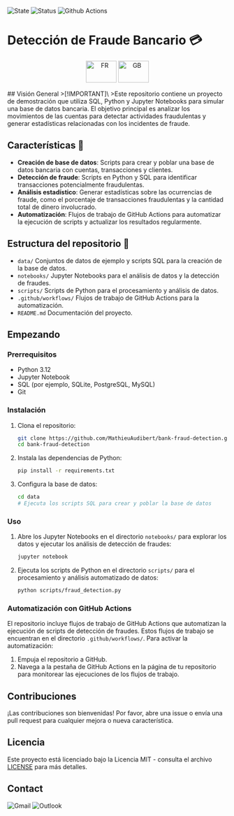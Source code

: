 ![State](https://img.shields.io/badge/State-On_Date-green)
![Status](https://img.shields.io/badge/Status-Release-green)
![Github Actions](https://img.shields.io/badge/Github_Actions-Unverified_%E2%9D%8C-red)

# Detección de Fraude Bancario 💳

<p align='center'>
   <a href="README_fr.md"><img src="https://upload.wikimedia.org/wikipedia/commons/thumb/c/c3/Flag_of_France.svg/1280px-Flag_of_France.svg.png" title="FR" alt="FR" width="70" height="50"/></a>  
    <a href="README.md"><img src="https://upload.wikimedia.org/wikipedia/commons/thumb/8/83/Flag_of_the_United_Kingdom_%283-5%29.svg/2560px-Flag_of_the_United_Kingdom_%283-5%29.svg.png" title="GB" alt="GB" width="70" height="50"/></a>  
</p>
## Visión General 
>[!IMPORTANT]\
>Este repositorio contiene un proyecto de demostración que utiliza SQL, Python y Jupyter Notebooks para simular una base de datos bancaria. El objetivo principal es analizar los movimientos de las cuentas para detectar actividades fraudulentas y generar estadísticas relacionadas con los incidentes de fraude.

## Características 💎
- **Creación de base de datos**: Scripts para crear y poblar una base de datos bancaria con cuentas, transacciones y clientes.
- **Detección de fraude**: Scripts en Python y SQL para identificar transacciones potencialmente fraudulentas.
- **Análisis estadístico**: Generar estadísticas sobre las ocurrencias de fraude, como el porcentaje de transacciones fraudulentas y la cantidad total de dinero involucrado.
- **Automatización**: Flujos de trabajo de GitHub Actions para automatizar la ejecución de scripts y actualizar los resultados regularmente.

## Estructura del repositorio 📁
- `data/` Conjuntos de datos de ejemplo y scripts SQL para la creación de la base de datos.
- `notebooks/` Jupyter Notebooks para el análisis de datos y la detección de fraudes.
- `scripts/` Scripts de Python para el procesamiento y análisis de datos.
- `.github/workflows/` Flujos de trabajo de GitHub Actions para la automatización.
- `README.md` Documentación del proyecto.

## Empezando

### Prerrequisitos
- Python 3.12
- Jupyter Notebook
- SQL (por ejemplo, SQLite, PostgreSQL, MySQL)
- Git

### Instalación
1. Clona el repositorio:
    ```bash
    git clone https://github.com/MathieuAudibert/bank-fraud-detection.git
    cd bank-fraud-detection
    ```

2. Instala las dependencias de Python:
    ```bash
    pip install -r requirements.txt
    ```

3. Configura la base de datos:
    ```bash
    cd data
    # Ejecuta los scripts SQL para crear y poblar la base de datos
    ```

### Uso

1. Abre los Jupyter Notebooks en el directorio `notebooks/` para explorar los datos y ejecutar los análisis de detección de fraudes:
    ```bash
    jupyter notebook
    ```

2. Ejecuta los scripts de Python en el directorio `scripts/` para el procesamiento y análisis automatizado de datos:
    ```bash
    python scripts/fraud_detection.py
    ```

### Automatización con GitHub Actions
El repositorio incluye flujos de trabajo de GitHub Actions que automatizan la ejecución de scripts de detección de fraudes. Estos flujos de trabajo se encuentran en el directorio `.github/workflows/`. Para activar la automatización:
1. Empuja el repositorio a GitHub.
2. Navega a la pestaña de GitHub Actions en la página de tu repositorio para monitorear las ejecuciones de los flujos de trabajo.

## Contribuciones
¡Las contribuciones son bienvenidas! Por favor, abre una issue o envía una pull request para cualquier mejora o nueva característica.

## Licencia
Este proyecto está licenciado bajo la Licencia MIT - consulta el archivo [LICENSE](LICENSE) para más detalles.

## Contact 
![Gmail](https://img.shields.io/badge/mathieu.audibert27@gmail.com-white?style=for-the-badge&logo=gmail&logoColor=white&logoSize=auto&color=C11E1E)
![Outlook](https://img.shields.io/badge/mathieu.audibert@efrei.net-white?style=for-the-badge&logo=microsoft-outlook&logoColor=white&logoSize=auto&color=0072C6)
